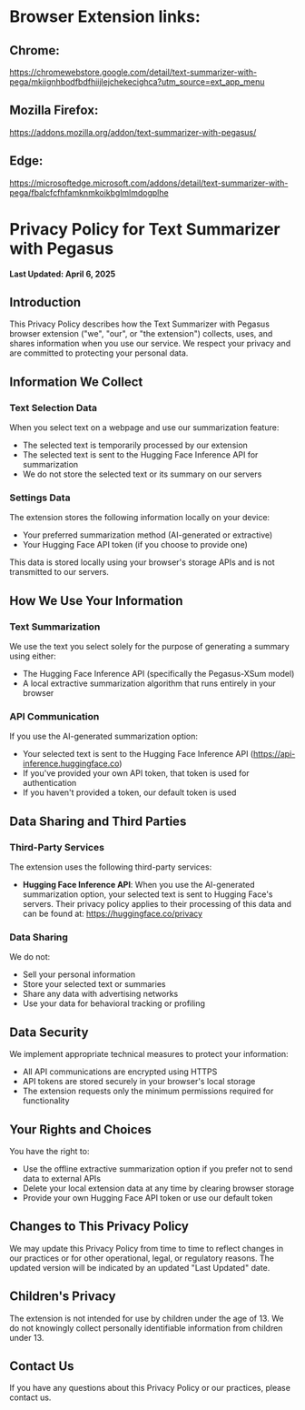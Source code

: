 # Browser Extension links:

## Chrome: 
https://chromewebstore.google.com/detail/text-summarizer-with-pega/mkiignhbodfbdfhiijlejchekecighca?utm_source=ext_app_menu

## Mozilla Firefox:
https://addons.mozilla.org/addon/text-summarizer-with-pegasus/

## Edge:
https://microsoftedge.microsoft.com/addons/detail/text-summarizer-with-pega/fbalcfcfhfamknmkoikbglmlmdogplhe 



# Privacy Policy for Text Summarizer with Pegasus

**Last Updated: April 6, 2025**

## Introduction

This Privacy Policy describes how the Text Summarizer with Pegasus browser extension ("we", "our", or "the extension") collects, uses, and shares information when you use our service. We respect your privacy and are committed to protecting your personal data.

## Information We Collect

### Text Selection Data

When you select text on a webpage and use our summarization feature:

- The selected text is temporarily processed by our extension
- The selected text is sent to the Hugging Face Inference API for summarization
- We do not store the selected text or its summary on our servers

### Settings Data

The extension stores the following information locally on your device:

- Your preferred summarization method (AI-generated or extractive)
- Your Hugging Face API token (if you choose to provide one)

This data is stored locally using your browser's storage APIs and is not transmitted to our servers.

## How We Use Your Information

### Text Summarization

We use the text you select solely for the purpose of generating a summary using either:

- The Hugging Face Inference API (specifically the Pegasus-XSum model)
- A local extractive summarization algorithm that runs entirely in your browser

### API Communication

If you use the AI-generated summarization option:

- Your selected text is sent to the Hugging Face Inference API (https://api-inference.huggingface.co)
- If you've provided your own API token, that token is used for authentication
- If you haven't provided a token, our default token is used

## Data Sharing and Third Parties

### Third-Party Services

The extension uses the following third-party services:

- **Hugging Face Inference API**: When you use the AI-generated summarization option, your selected text is sent to Hugging Face's servers. Their privacy policy applies to their processing of this data and can be found at: https://huggingface.co/privacy

### Data Sharing

We do not:
- Sell your personal information
- Store your selected text or summaries
- Share any data with advertising networks
- Use your data for behavioral tracking or profiling

## Data Security

We implement appropriate technical measures to protect your information:

- All API communications are encrypted using HTTPS
- API tokens are stored securely in your browser's local storage
- The extension requests only the minimum permissions required for functionality

## Your Rights and Choices

You have the right to:

- Use the offline extractive summarization option if you prefer not to send data to external APIs
- Delete your local extension data at any time by clearing browser storage
- Provide your own Hugging Face API token or use our default token

## Changes to This Privacy Policy

We may update this Privacy Policy from time to time to reflect changes in our practices or for other operational, legal, or regulatory reasons. The updated version will be indicated by an updated "Last Updated" date.

## Children's Privacy

The extension is not intended for use by children under the age of 13. We do not knowingly collect personally identifiable information from children under 13.

## Contact Us

If you have any questions about this Privacy Policy or our practices, please contact us.
